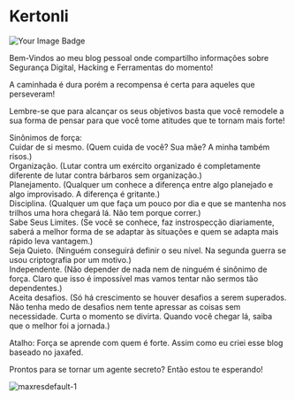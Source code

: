 # Kertonli

![Your Image Badge](https://tryhackme-badges.s3.amazonaws.com/kertonlipenguin.png)

Bem-Vindos ao meu blog pessoal onde compartilho informações sobre Segurança Digital, Hacking e Ferramentas do momento!

A caminhada é dura porém a recompensa é certa para aqueles que perseveram!

Lembre-se que para alcançar os seus objetivos basta que você remodele a sua forma de pensar para que você tome atitudes que te tornam mais forte!

Sinônimos de força:\
Cuidar de si mesmo. (Quem cuida de você? Sua mãe? A minha também risos.) \
Organização. (Lutar contra um exército organizado é completamente diferente de lutar contra bárbaros sem organização.)\
Planejamento. (Qualquer um conhece a diferença entre algo planejado e algo improvisado. A diferença é gritante.)\
Disciplina. (Qualquer um que faça um pouco por dia e que se mantenha nos trilhos uma hora chegará lá. Não tem porque correr.)\
Sabe Seus Limites. (Se você se conhece, faz instrospecção diariamente, saberá a melhor forma de se adaptar às situações e quem se adapta mais rápido leva vantagem.)\
Seja Quieto. (Ninguém conseguirá definir o seu nível. Na segunda guerra se usou criptografia por um motivo.)\
Independente. (Não depender de nada nem de ninguém é sinônimo de força. Claro que isso é impossível mas vamos tentar não sermos tão dependentes.)\
Aceita desafios. (Só há crescimento se houver desafios a serem superados. Não tenha medo de desafios nem tente apressar as coisas sem necessidade. Curta o momento se divirta. Quando você chegar lá, saiba que o melhor foi a jornada.)

Atalho: Força se aprende com quem é forte. Assim como eu criei esse blog baseado no jaxafed.

Prontos para se tornar um agente secreto? Então estou te esperando!

![maxresdefault-1](https://github.com/user-attachments/assets/079effa7-71c2-43cc-8e68-d5e5c3084b28)

